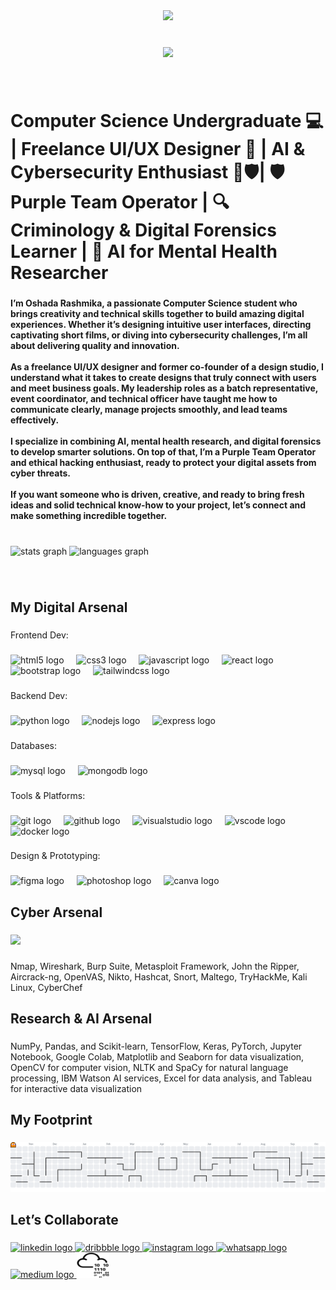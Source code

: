 <div align="center">
  <img height="320" src="https://user-images.githubusercontent.com/10498744/210012254-234538ff-d198-48aa-8964-37e6fd45d227.gif"  />
</div>

###

<br clear="both">

<div align="center">
  <img src="https://profile-counter.glitch.me/oshada-rashmika/count.svg?"  />
</div>

###

<br clear="both">

<h1 align="left">Computer Science Undergraduate 💻 | Freelance UI/UX Designer 🎨 | AI & Cybersecurity Enthusiast 🤖🛡️| 🛡️ Purple Team Operator | 🔍 Criminology & Digital Forensics Learner | 🧠 AI for Mental Health Researcher</h1>

###

<h4 align="left">I’m Oshada Rashmika, a passionate Computer Science student who brings creativity and technical skills together to build amazing digital experiences. Whether it’s designing intuitive user interfaces, directing captivating short films, or diving into cybersecurity challenges, I’m all about delivering quality and innovation.<br><br>As a freelance UI/UX designer and former co-founder of a design studio, I understand what it takes to create designs that truly connect with users and meet business goals. My leadership roles as a batch representative, event coordinator, and technical officer have taught me how to communicate clearly, manage projects smoothly, and lead teams effectively.<br><br>I specialize in combining AI, mental health research, and digital forensics to develop smarter solutions. On top of that, I’m a Purple Team Operator and ethical hacking enthusiast, ready to protect your digital assets from cyber threats.<br><br>If you want someone who is driven, creative, and ready to bring fresh ideas and solid technical know-how to your project, let’s connect and make something incredible together.</h4>

###

<br clear="both">

<div align="left">
  <img src="https://github-readme-stats.vercel.app/api?username=oshada-rashmika&hide_title=false&hide_rank=false&show_icons=true&include_all_commits=true&count_private=true&disable_animations=false&theme=dracula&locale=en&hide_border=false&order=1" height="150" alt="stats graph"  />
  <img src="https://github-readme-stats.vercel.app/api/top-langs?username=oshada-rashmika&locale=en&hide_title=false&layout=compact&card_width=320&langs_count=5&theme=dracula&hide_border=false&order=2" height="150" alt="languages graph"  />
</div>

###

<br clear="both">

<h2 align="left">My Digital Arsenal</h2>

###

<p align="left">Frontend Dev:</p>

###

<div align="left">
  <img src="https://cdn.jsdelivr.net/gh/devicons/devicon/icons/html5/html5-original.svg" height="40" alt="html5 logo"  />
  <img width="12" />
  <img src="https://cdn.jsdelivr.net/gh/devicons/devicon/icons/css3/css3-original.svg" height="40" alt="css3 logo"  />
  <img width="12" />
  <img src="https://cdn.jsdelivr.net/gh/devicons/devicon/icons/javascript/javascript-original.svg" height="40" alt="javascript logo"  />
  <img width="12" />
  <img src="https://cdn.jsdelivr.net/gh/devicons/devicon/icons/react/react-original.svg" height="40" alt="react logo"  />
  <img width="12" />
  <img src="https://cdn.jsdelivr.net/gh/devicons/devicon/icons/bootstrap/bootstrap-original.svg" height="40" alt="bootstrap logo"  />
  <img width="12" />
  <img src="https://cdn.jsdelivr.net/gh/devicons/devicon/icons/tailwindcss/tailwindcss-original-wordmark.svg" height="40" alt="tailwindcss logo"  />
</div>

###

<p align="left">Backend Dev:</p>

###

<div align="left">
  <img src="https://cdn.jsdelivr.net/gh/devicons/devicon/icons/python/python-original.svg" height="40" alt="python logo"  />
  <img width="12" />
  <img src="https://cdn.jsdelivr.net/gh/devicons/devicon/icons/nodejs/nodejs-original.svg" height="40" alt="nodejs logo"  />
  <img width="12" />
  <img src="https://cdn.jsdelivr.net/gh/devicons/devicon/icons/express/express-original.svg" height="40" alt="express logo"  />
</div>

###

<p align="left">Databases:</p>

###

<div align="left">
  <img src="https://cdn.jsdelivr.net/gh/devicons/devicon/icons/mysql/mysql-original.svg" height="40" alt="mysql logo"  />
  <img width="12" />
  <img src="https://cdn.jsdelivr.net/gh/devicons/devicon/icons/mongodb/mongodb-original.svg" height="40" alt="mongodb logo"  />
</div>

###

<p align="left">Tools & Platforms:</p>

###

<div align="left">
  <img src="https://cdn.jsdelivr.net/gh/devicons/devicon/icons/git/git-original.svg" height="40" alt="git logo"  />
  <img width="12" />
  <img src="https://cdn.jsdelivr.net/gh/devicons/devicon/icons/github/github-original.svg" height="40" alt="github logo"  />
  <img width="12" />
  <img src="https://cdn.jsdelivr.net/gh/devicons/devicon/icons/visualstudio/visualstudio-plain.svg" height="40" alt="visualstudio logo"  />
  <img width="12" />
  <img src="https://cdn.jsdelivr.net/gh/devicons/devicon/icons/vscode/vscode-original.svg" height="40" alt="vscode logo"  />
  <img width="12" />
  <img src="https://cdn.jsdelivr.net/gh/devicons/devicon/icons/docker/docker-original.svg" height="40" alt="docker logo"  />
</div>

###

<p align="left">Design & Prototyping:</p>

###

<div align="left">
  <img src="https://cdn.jsdelivr.net/gh/devicons/devicon/icons/figma/figma-original.svg" height="40" alt="figma logo"  />
  <img width="12" />
  <img src="https://cdn.jsdelivr.net/gh/devicons/devicon/icons/photoshop/photoshop-plain.svg" height="40" alt="photoshop logo"  />
  <img width="12" />
  <img src="https://cdn.jsdelivr.net/gh/devicons/devicon/icons/canva/canva-original.svg" height="40" alt="canva logo"  />
</div>

###

<h2 align="left">Cyber Arsenal</h2>

###

<div align="left">
  <img height="100" src="https://tryhackme-badges.s3.amazonaws.com/Gh0stFac3.exe.png?update=1"  />
</div>

###

<p align="left">Nmap, Wireshark, Burp Suite, Metasploit Framework, John the Ripper, Aircrack-ng, OpenVAS, Nikto, Hashcat, Snort, Maltego, TryHackMe, Kali Linux, CyberChef</p>

###

<h2 align="left">Research & AI Arsenal</h2>

###

<p align="left">NumPy, Pandas, and Scikit-learn, TensorFlow, Keras, PyTorch, Jupyter Notebook, Google Colab, Matplotlib and Seaborn for data visualization, OpenCV for computer vision, NLTK and SpaCy for natural language processing, IBM Watson AI services, Excel for data analysis, and Tableau for interactive data visualization</p>

###

<h2 align="left">My Footprint</h2>

###

<picture>
  <source media="(prefers-color-scheme: dark)" srcset="https://raw.githubusercontent.com/oshada-rashmika/oshada-rashmika/output/pacman-contribution-graph-dark.svg">
  <source media="(prefers-color-scheme: light)" srcset="https://raw.githubusercontent.com/oshada-rashmika/oshada-rashmika/output/pacman-contribution-graph.svg">
  <img alt="pacman contribution graph" src="https://raw.githubusercontent.com/oshada-rashmika/oshada-rashmika/output/pacman-contribution-graph.svg">
</picture>

###

<h2 align="left">Let’s Collaborate</h2>

###

<div align="left">
  <a href="https://www.linkedin.com/in/oshada-rashmika/" target="_blank">
    <img src="https://raw.githubusercontent.com/maurodesouza/profile-readme-generator/master/src/assets/icons/social/linkedin/default.svg" width="52" height="40" alt="linkedin logo"  />
  </a>
  <a href="https://dribbble.com/oshada-rashmika" target="_blank">
    <img src="https://raw.githubusercontent.com/maurodesouza/profile-readme-generator/master/src/assets/icons/social/dribbble/default.svg" width="52" height="40" alt="dribbble logo"  />
  </a>
  <a href="https://www.instagram.com/l.u.c.11?igsh=Y3M2Y2ZmeWQxb3o=" target="_blank">
    <img src="https://raw.githubusercontent.com/maurodesouza/profile-readme-generator/master/src/assets/icons/social/instagram/default.svg" width="52" height="40" alt="instagram logo"  />
  </a>
  <a href="Wa.me/+94740304576" target="_blank">
    <img src="https://raw.githubusercontent.com/maurodesouza/profile-readme-generator/master/src/assets/icons/social/whatsapp/default.svg" width="52" height="40" alt="whatsapp logo"  />
  </a>
  <a href="https://medium.com/@oshada_rashmika" target="_blank">
    <img src="https://raw.githubusercontent.com/maurodesouza/profile-readme-generator/master/src/assets/icons/social/medium/default.svg" width="52" height="40" alt="medium logo"  />
  </a>
  <a href="https://tryhackme.com/p/Gh0stFac3.exe" target="_blank">
    <img src="https://raw.githubusercontent.com/maurodesouza/profile-readme-generator/master/src/assets/icons/social/tryhackme/default.svg" width="52" height="40" alt="tryhackme logo"  />
  </a>
</div>

###


